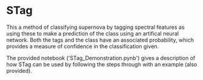 # STag
This a method of classifying supernova by tagging spectral features as using these to make a prediction of the class using an artifical neural network. Both the tags and the class have an associated probability, which provides a measure of confidence in the classification given.

The provided notebook ('STag_Demonstration.pynb') gives a description of how STag can be used by following the steps through with an example (also provided).
